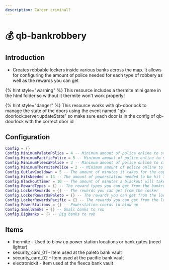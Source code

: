 ```yaml
---
description: Career criminal?
---
```


# 💰 qb-bankrobbery

## Introduction

* Creates robbable lockers inside various banks across the map. It allows for configuring the amount of police needed for each type of robbery as well as the rewards you can get

{% hint style="warning" %}
This resource includes a thermite mini game in the html folder so without it thermite won't work properly!


{% hint style="danger" %}
This resource works with qb-doorlock to manage the state of the doors using the event named "qb-doorlock:server:updateState" so make sure each door is in the config of qb-doorlock with the correct door id


## Configuration

```lua
Config = {}
Config.MinimumPaletoPolice = 4 -- Minimum amount of police online to start the robbery
Config.MinimumPacificPolice = 5 -- Minimum amount of police online to start the robbery
Config.MinimumFleecaPolice = 3 -- Minimum amount of police online to start the robbery
Config.MinimumThermitePolice = 2 -- Minimum amount of police online to use thermite
Config.OutlawCooldown = 5 -- The amount of minutes it takes for the cops to be able to be called again after they were called
Config.HitsNeeded = 13 -- The amount of powerstation needed to be hit to cause a blackout
Config.BlackoutTimer = 10 -- The amount of minutes a blackout will take until all power comes back
Config.RewardTypes = {) -- The reward types you can get from the bankrobbery
Config.LockerRewards = {} -- The rewards you can get from the locker
Config.LockerRewardsPaleto = {} -- The rewards you can get from the locker in paleto
Config.LockerRewardsPacific = {} -- The rewards you can get from the locker in pacific
Config.PowerStations = {} -- Powerstation coords to blow up
Config.SmallBanks = {} -- Small banks to rob
Config.BigBanks = {} -- Big banks to rob
```

## Items

* thermite - Used to blow up power station locations or bank gates (need lighter)
* security\_card\_01 - Item used at the paleto bank vault
* security\_card\_02 - Item used at the pacific bank vault
* electronickit - Item used at the fleeca bank vault
